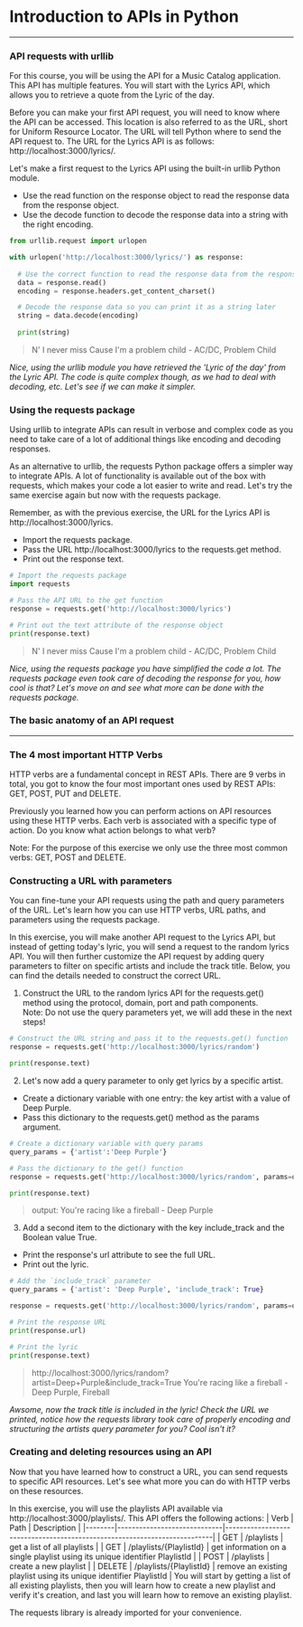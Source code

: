# Introduction to APIs in Python
---
### API requests with urllib
For this course, you will be using the API for a Music Catalog application. This API has multiple features. You will start with the Lyrics API, which allows you to retrieve a quote from the Lyric of the day.

Before you can make your first API request, you will need to know where the API can be accessed. This location is also referred to as the URL, short for Uniform Resource Locator. The URL will tell Python where to send the API request to. The URL for the Lyrics API is as follows: http://localhost:3000/lyrics/.

Let's make a first request to the Lyrics API using the built-in urllib Python module.
* Use the read function on the response object to read the response data from the response object.
* Use the decode function to decode the response data into a string with the right encoding.
```python
from urllib.request import urlopen

with urlopen('http://localhost:3000/lyrics/') as response:
  
  # Use the correct function to read the response data from the response object
  data = response.read()
  encoding = response.headers.get_content_charset()

  # Decode the response data so you can print it as a string later
  string = data.decode(encoding)
  
  print(string)
```
> N' I never miss Cause I'm a problem child - AC/DC, Problem Child

*Nice, using the urllib module you have retrieved the 'Lyric of the day' from the Lyric API. The code is quite complex though, as we had to deal with decoding, etc. Let's see if we can make it simpler.*

### Using the requests package
Using urllib to integrate APIs can result in verbose and complex code as you need to take care of a lot of additional things like encoding and decoding responses.

As an alternative to urllib, the requests Python package offers a simpler way to integrate APIs. A lot of functionality is available out of the box with requests, which makes your code a lot easier to write and read. Let's try the same exercise again but now with the requests package.

Remember, as with the previous exercise, the URL for the Lyrics API is http://localhost:3000/lyrics.
* Import the requests package.
* Pass the URL http://localhost:3000/lyrics to the requests.get method.
* Print out the response text.
```python
# Import the requests package
import requests

# Pass the API URL to the get function
response = requests.get('http://localhost:3000/lyrics')

# Print out the text attribute of the response object
print(response.text)
```
> N' I never miss Cause I'm a problem child - AC/DC, Problem Child

*Nice, using the requests package you have simplified the code a lot. The requests package even took care of decoding the response for you, how cool is that? Let's move on and see what more can be done with the requests package.*

### The basic anatomy of an API request
---
### The 4 most important HTTP Verbs
HTTP verbs are a fundamental concept in REST APIs. There are 9 verbs in total, you got to know the four most important ones used by REST APIs: GET, POST, PUT and DELETE.

Previously you learned how you can perform actions on API resources using these HTTP verbs. Each verb is associated with a specific type of action. Do you know what action belongs to what verb?

Note: For the purpose of this exercise we only use the three most common verbs: GET, POST and DELETE.

### Constructing a URL with parameters
You can fine-tune your API requests using the path and query parameters of the URL. Let's learn how you can use HTTP verbs, URL paths, and parameters using the requests package.

In this exercise, you will make another API request to the Lyrics API, but instead of getting today's lyric, you will send a request to the random lyrics API. You will then further customize the API request by adding query parameters to filter on specific artists and include the track title. Below, you can find the details needed to construct the correct URL.

1. Construct the URL to the random lyrics API for the requests.get() method using the protocol, domain, port and path components.    
Note: Do not use the query parameters yet, we will add these in the next steps!
```python
# Construct the URL string and pass it to the requests.get() function
response = requests.get('http://localhost:3000/lyrics/random')

print(response.text)
```
2. Let's now add a query parameter to only get lyrics by a specific artist.
* Create a dictionary variable with one entry: the key artist with a value of Deep Purple.
* Pass this dictionary to the requests.get() method as the params argument.
```python
# Create a dictionary variable with query params
query_params = {'artist':'Deep Purple'}

# Pass the dictionary to the get() function
response = requests.get('http://localhost:3000/lyrics/random', params=query_params)

print(response.text)
```
> output:     You're racing like a fireball - Deep Purple

3. Add a second item to the dictionary with the key include_track and the Boolean value True.
* Print the response's url attribute to see the full URL.
* Print out the lyric.
```python
# Add the `include_track` parameter
query_params = {'artist': 'Deep Purple', 'include_track': True}

response = requests.get('http://localhost:3000/lyrics/random', params=query_params)

# Print the response URL
print(response.url)

# Print the lyric
print(response.text)
```
> http://localhost:3000/lyrics/random?artist=Deep+Purple&include_track=True
> You're racing like a fireball - Deep Purple, Fireball

*Awsome, now the track title is included in the lyric! Check the URL we printed, notice how the requests library took care of properly encoding and structuring the artists query parameter for you? Cool isn't it?*

### Creating and deleting resources using an API
Now that you have learned how to construct a URL, you can send requests to specific API resources. Let's see what more you can do with HTTP verbs on these resources.

In this exercise, you will use the playlists API available via http://localhost:3000/playlists/. This API offers the following actions:
| Verb   | Path                        | Description                                                              |
|--------|-----------------------------|--------------------------------------------------------------------------|
| GET    | /playlists                  | get a list of all playlists                                              |
| GET    | /playlists/{PlaylistId}     | get information on a single playlist using its unique identifier PlaylistId |
| POST   | /playlists                  | create a new playlist                                                    |
| DELETE | /playlists/{PlaylistId}     | remove an existing playlist using its unique identifier PlaylistId       |
You will start by getting a list of all existing playlists, then you will learn how to create a new playlist and verify it's creation, and last you will learn how to remove an existing playlist.

The requests library is already imported for your convenience.
